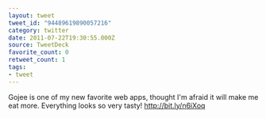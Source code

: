 ```yaml
---
layout: tweet
tweet_id: "94489619890057216"
category: twitter
date: 2011-07-22T19:30:55.000Z
source: TweetDeck
favorite_count: 0
retweet_count: 1
tags:
- tweet
---
```


Gojee is one of my new favorite web apps, thought I'm afraid it will make me eat more. Everything looks so very tasty! http://bit.ly/n6iXoq
